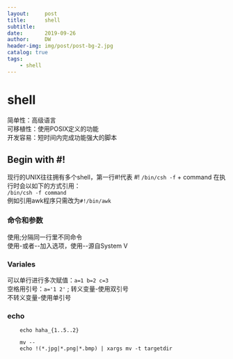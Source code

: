 ```yaml
---
layout:     post
title:      shell
subtitle:
date:       2019-09-26
author:     DW
header-img: img/post/post-bg-2.jpg
catalog: true
tags:
    - shell
---
```


# shell 
简单性：高级语言  
可移植性：使用POSIX定义的功能  
开发容易：短时间内完成功能强大的脚本

## Begin with \#!
现行的UNIX往往拥有多个shell，第一行#!代表 #! 
`/bin/csh -f` + command 在执行时会以如下的方式引用：  
`/bin/csh -f command`  
例如引用awk程序只需改为`#!/bin/awk`

### 命令和参数
使用;分隔同一行里不同命令  
使用-或者--加入选项，使用--源自System V  

### Variales
可以单行进行多次赋值：`a=1 b=2 c=3`  
空格用引号：`a='1 2'`  ;
转义变量-使用双引号  
不转义变量-使用单引号

### echo
```
    echo haha_{1..5..2}
```

```
    mv --
    echo !(*.jpg|*.png|*.bmp) | xargs mv -t targetdir
```